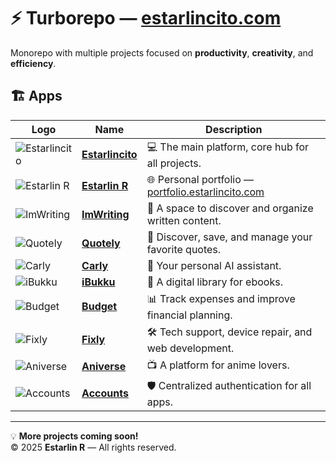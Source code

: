 # ⚡ Turborepo — [**estarlincito.com**](https://estarlincito.com)

Monorepo with multiple projects focused on **productivity**, **creativity**, and **efficiency**.

## 🏗️ Apps

| Logo                                                                                         | Name                                             | Description                                                                              |
| -------------------------------------------------------------------------------------------- | ------------------------------------------------ | ---------------------------------------------------------------------------------------- |
| ![Estarlincito](https://cdn.estarlincito.com/estarlincito/assets/favicons/favicon-32x32.png) | [**Estarlincito**](/apps/estarlincito/README.md) | 💻 The main platform, core hub for all projects.                                         |
| ![Estarlin R](https://cdn.estarlincito.com/estarlincito/assets/favicons/favicon-32x32.png)   | [**Estarlin R**](/apps/estarlin-r/README.md)     | 🌐 Personal portfolio — [portfolio.estarlincito.com](https://portfolio.estarlincito.com) |
| ![ImWriting](https://cdn.estarlincito.com/imwriting/assets/favicons/favicon-32x32.png)       | [**ImWriting**](/apps/imwriting/README.md)       | 📝 A space to discover and organize written content.                                     |
| ![Quotely](https://cdn.estarlincito.com/quotely/assets/favicons/favicon-32x32.png)           | [**Quotely**](/apps/quotely/README.md)           | 💬 Discover, save, and manage your favorite quotes.                                      |
| ![Carly](https://cdn.estarlincito.com/carly/assets/favicons/favicon-32x32.png)               | [**Carly**](/apps/carly/README.md)               | 🤖 Your personal AI assistant.                                                           |
| ![iBukku](https://cdn.estarlincito.com/ibukku/assets/favicons/favicon-32x32.png)             | [**iBukku**](/apps/ibukku/README.md)             | 📖 A digital library for ebooks.                                                         |
| ![Budget](https://cdn.estarlincito.com/budget/assets/favicons/favicon-32x32.png)             | [**Budget**](/apps/budget/README.md)             | 📊 Track expenses and improve financial planning.                                        |
| ![Fixly](https://cdn.estarlincito.com/fixly/assets/favicons/favicon-32x32.png)               | [**Fixly**](/apps/fixly/README.md)               | 🛠️ Tech support, device repair, and web development.                                     |
| ![Aniverse](https://cdn.estarlincito.com/aniverse/assets/favicons/favicon-32x32.png)         | [**Aniverse**](/apps/aniverse/README.md)         | 📺 A platform for anime lovers.                                                          |
| ![Accounts](https://cdn.estarlincito.com/estarlincito/assets/favicons/favicon-32x32.png)     | [**Accounts**](/apps/accounts/README.md)         | 🛡️ Centralized authentication for all apps.                                              |

---

💡 **More projects coming soon!**  
© 2025 **Estarlin R** — All rights reserved.
